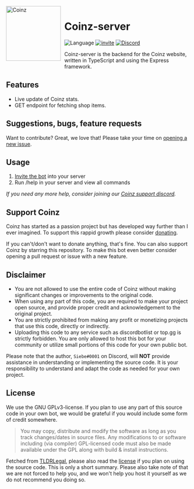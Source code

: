 <img width="150" height="150" style="float: left; margin: 0 10px 10px 0;" alt="Coinz" src="https://cdn.coinzbot.xyz/logo.png">

# Coinz-server
![Language](https://img.shields.io/badge/Language-TypeScript-3178C6?style=for-the-badge&logo=typescript)
[![invite](https://img.shields.io/badge/Invite-Coinz-DBA514?style=for-the-badge&logo=coil&logoColor=white)](https://coinzbot.xyz/invite)
[![Discord](https://img.shields.io/discord/938177962698735616?style=for-the-badge&logo=discord&logoColor=white)](https://discord.gg/asnZQwc6kW)

Coinz-server is the backend for the Coinz website, written in TypeScript and using the Express framework.

## Features
* Live update of Coinz stats.
* GET endpoint for fetching shop items.

## Suggestions, bugs, feature requests

Want to contribute? Great, we love that! Please take your time on [opening a new issue](https://github.com/SiebeBaree/coinz-server/issues/new).

## Usage
1. [Invite the bot](https://coinzbot.xyz/invite) into your server
2. Run /help in your server and view all commands

*If you need any more help, consider joining our [Coinz support discord](https://coinzbot.xyz/discord).*

## Support Coinz
Coinz has started as a passion project but has developed way further than I ever imagined. To support this rappid growth please consider [donating](https://coinzbot.xyz/donate).

If you can't/don't want to donate anything, that's fine. You can also support Coinz by starring this repository. To make this bot even better consider opening a pull request or issue with a new feature.

## Disclaimer
* You are not allowed to use the entire code of Coinz without making significant changes or improvements to the original code.
* When using any part of this code, you are required to make your project open source, and provide proper credit and acknowledgement to the original project.
* You are strictly prohibited from making any profit or monetizing projects that use this code, directly or indirectly.
* Uploading this code to any service such as discordbotlist or top.gg is strictly forbidden. You are only allowed to host this bot for your community or utilize small portions of this code for your own public bot.

Please note that the author, `Siebe#0001` on Discord, will **NOT** provide assistance in understanding or implementing the source code. It is your responsibility to understand and adapt the code as needed for your own project.

## License
We use the GNU GPLv3-license. If you plan to use any part of this source code in your own bot, we would be grateful if you would include some form of credit somewhere.

> You may copy, distribute and modify the software as long as you track changes/dates in source files. Any modifications to or software including (via compiler) GPL-licensed code must also be made available under the GPL along with build & install instructions.

Fetched from [TLDRLegal](https://tldrlegal.com/license/gnu-general-public-license-v3-(gpl-3)), please also read the [license](https://github.com/SiebeBaree/Coinz/blob/main/LICENSE) if you plan on using the source code. This is only a short summary. Please also take note of that we are not forced to help you, and we won't help you host it yourself as we do not recommend you doing so.